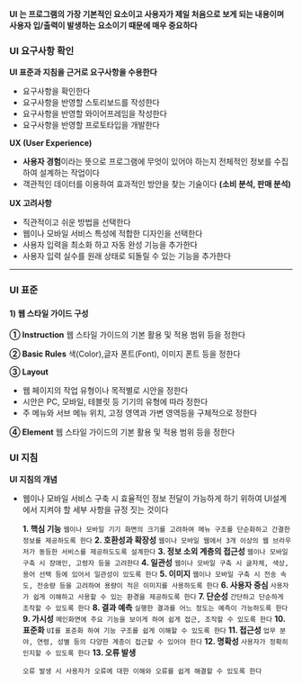 

**UI 는 프로그램의 가장 기본적인 요소이고
사용자가 제일 처음으로 보게 되는 내용이며
사용자 입/출력이 발생하는 요소이기 때문에 매우 중요하다**



### UI 요구사항 확인

**UI 표준과 지침을 근거로 요구사항을 수용한다**

- 요구사항을 확인한다
- 요구사항을 반영할 스토리보드를 작성한다
- 요구사항을 반영할 와이어프레임을 작성한다
- 요구사항을 반영할 프로토타입을 개발한다

**UX (User Experience)**

- **사용자 경험**이라는 뜻으로
  프로그램에 무엇이 있어야 하는지
  전체적인 정보를 수집하여 설계하는 작업이다
- 객관적인 데이터를 이용하여 효과적인 방안을 찾는 기술이다
  **(소비 분석, 판매 분석)**

**UX 고려사항**

- 직관적이고 쉬운 방법을 선택한다
- 웹이나 모바일 서비스 특성에 적합한 디자인을 선택한다
- 사용자 입력을 최소화 하고 자동 완성 기능을 추가한다
- 사용자 입력 실수를 원래 상태로 되돌릴 수 있는 기능을 추가한다

------

### UI 표준

#### 1) 웹 스타일 가이드 구성

**① Instruction**
웹 스타일 가이드의 기본 활용 및 적용 범위 등을 정한다

**② Basic Rules**
색(Color),글자 폰트(Font), 이미지 폰트 등을 정한다

**③ Layout**

- 웹 페이지의 작업 유형이나 목적별로 시안을 정한다
- 시안은 PC, 모바일, 테블릿 등 기기의 유형에 따라 정한다
- 주 메뉴와 서브 메뉴 위치, 고정 영역과 가변 영역등을 구체적으로 정한다

**④ Element**
웹 스타일 가이드의 기본 활용 및 적용 범위 등을 정한다





### UI 지침

**UI 지침의 개념**

- 웹이나 모바일 서비스 구축 시 효율적인 정보 전달이 가능하게 하기 위하여 UI설계에서 지켜야 할 세부 사항을 규정 짓는 것이다

  **1. 핵심 기능**
  `웹이나 모바일 기기 화면의 크기를 고려하여 메뉴 구조를 단순화하고 간결한 정보를 제공하도록 한다`
  **2. 호환성과 확장성**
  `웹이나 모바일 웹에서 3개 이상의 웹 브라우저가 동등한 서비스를 제공하도도록 설계한다`
  **3. 정보 소외 계층의 접근성**
  `웹이나 모바일 구축 시 장애인, 고령자 등을 고려한다`
  **4. 일관성**
  `웹이나 모바일 구축 시 글자체, 색상, 용어 선택 등에 있어서 일관성이 있도록 한다`
  **5. 이미지**
  `웹이나 모바일 구축 시 전송 속도, 전송량 등을 고려하여 용량이 적은 이미지를 사용하도록 한다`
  **6. 사용자 중심**
  `사용자가 쉽게 이해하고 사용할 수 있는 환경을 제공하도록 한다`
  **7. 단순성**
  `간단하고 단순하게 조작할 수 있도록 한다`
  **8. 결과 예측**
  `실행한 결과를 어느 정도는 예측이 가능하도록 한다`
  **9. 가시성**
  `메인화면에 주요 기능을 보이게 하여 쉽게 접근, 조작할 수 있도록 한다`
  **10. 표준화**
  `UI를 표준화 하여 기능 구조를 쉽게 이해할 수 있도록 한다`
  **11. 접근성**
  `업무 분야, 연령, 성별 등의 다양한 계층이 접근할 수 있어야 한다`
  **12. 명확성**
  `사용자가 정확히 인지할 수 있도록 한다`
  **13. 오류 발생**

  `오류 발생 시 사용자가 오류에 대한 이해와 오류를 쉽게 해결할 수 있도록 한다`

  

  

  